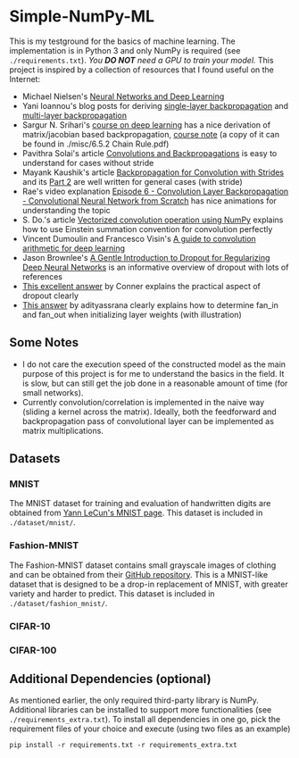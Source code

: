 # Simple-NumPy-ML

This is my testground for the basics of machine learning. The implementation is in Python 3 and only NumPy is required (see `./requirements.txt`). *You **DO NOT** need a GPU to train your model.* This project is inspired by a collection of resources that I found useful on the Internet:

* Michael Nielsen's [Neural Networks and Deep Learning](http://neuralnetworksanddeeplearning.com/)
* Yani Ioannou's blog posts for deriving [single-layer backpropagation](https://blog.yani.ai/deltarule/) and [multi-layer backpropagation](https://blog.yani.ai/backpropagation/)
* Sargur N. Srihari's [course on deep learning](https://cedar.buffalo.edu/~srihari/CSE676/) has a nice derivation of matrix/jacobian based backpropagation, [course note](https://cedar.buffalo.edu/~srihari/CSE676/6.5.2%20Chain%20Rule.pdf) (a copy of it can be found in ./misc/6.5.2 Chain Rule.pdf)
* Pavithra Solai's article [Convolutions and Backpropagations](https://pavisj.medium.com/convolutions-and-backpropagations-46026a8f5d2c) is easy to understand for cases without stride
* Mayank Kaushik's article [Backpropagation for Convolution with Strides](https://medium.com/@mayank.utexas/backpropagation-for-convolution-with-strides-8137e4fc2710) and its [Part 2](https://medium.com/@mayank.utexas/backpropagation-for-convolution-with-strides-fb2f2efc4faa) are well written for general cases (with stride)
* Rae's video explanation [Episode 6 - Convolution Layer Backpropagation - Convolutional Neural Network from Scratch](https://www.youtube.com/watch?v=njlyOAiK_yE) has nice animations for understanding the topic
* S. Do.'s article [Vectorized convolution operation using NumPy](https://medium.com/latinxinai/vectorized-convolution-operation-using-numpy-b122fd52fba3) explains how to use Einstein summation convention for convolution perfectly
* Vincent Dumoulin and Francesco Visin's [A guide to convolution arithmetic for deep learning](https://arxiv.org/abs/1603.07285)
* Jason Brownlee's [A Gentle Introduction to Dropout for Regularizing Deep Neural Networks](https://machinelearningmastery.com/dropout-for-regularizing-deep-neural-networks/) is an informative overview of dropout with lots of references
* [This excellent answer](https://datascience.stackexchange.com/questions/117082/how-can-i-implement-dropout-in-scikit-learn/117083#117083) by Conner explains the practical aspect of dropout clearly
* [This answer](https://stackoverflow.com/questions/42670274/how-to-calculate-fan-in-and-fan-out-in-xavier-initialization-for-neural-networks) by adityassrana clearly explains how to determine fan_in and fan_out when initializing layer weights (with illustration)

## Some Notes

* I do not care the execution speed of the constructed model as the main purpose of this project is for me to understand the basics in the field. It is slow, but can still get the job done in a reasonable amount of time (for small networks).
* Currently convolution/correlation is implemented in the naive way (sliding a kernel across the matrix). Ideally, both the feedforward and backpropagation pass of convolutional layer can be implemented as matrix multiplications.

## Datasets

### MNIST

The MNIST dataset for training and evaluation of handwritten digits are obtained from [Yann LeCun's MNIST page](http://yann.lecun.com/exdb/mnist/). This dataset is included in `./dataset/mnist/`.

### Fashion-MNIST

The Fashion-MNIST dataset contains small grayscale images of clothing and can be obtained from their [GitHub repository](https://github.com/zalandoresearch/fashion-mnist). This is a MNIST-like dataset that is designed to be a drop-in replacement of MNIST, with greater variety and harder to predict. This dataset is included in `./dataset/fashion_mnist/`.

### CIFAR-10

### CIFAR-100

## Additional Dependencies (optional)

As mentioned earlier, the only required third-party library is NumPy. Additional libraries can be installed to support more functionalities (see `./requirements_extra.txt`). To install all dependencies in one go, pick the requirement files of your choice and execute (using two files as an example)

```Shell
pip install -r requirements.txt -r requirements_extra.txt
```
